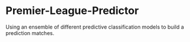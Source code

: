 # Premier-League-Predictor
Using an ensemble of different predictive classification models to build a prediction matches.
